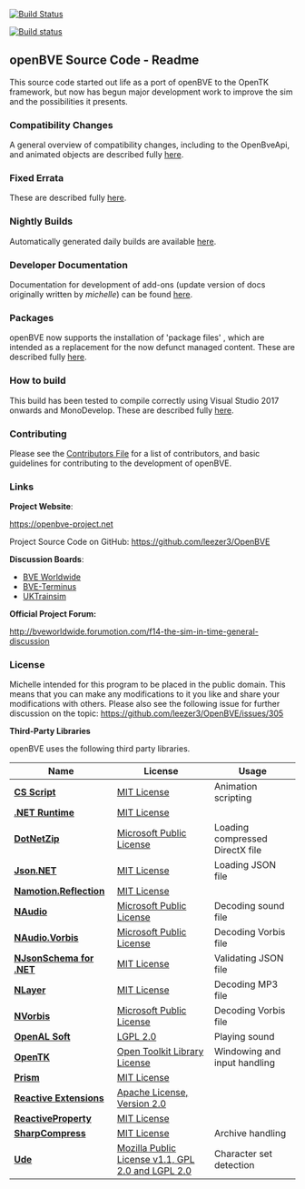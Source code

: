 [![Build Status](https://travis-ci.org/leezer3/OpenBVE.svg?branch=master)](https://travis-ci.org/leezer3/OpenBVE)

[![Build status](https://ci.appveyor.com/api/projects/status/p4d983eclo738hjo?svg=true)](https://ci.appveyor.com/project/leezer3/openbve)

## openBVE Source Code - Readme

This source code started out life as a port of openBVE to the OpenTK framework, but now has begun major development work to improve the sim and the possibilities it presents.

### Compatibility Changes

A general overview of compatibility changes, including to the OpenBveApi, and animated objects are described fully [here](https://github.com/leezer3/OpenBVE/wiki/Compatibility-Notes).

### Fixed Errata

These are described fully [here](https://github.com/leezer3/OpenBVE/wiki/Errata).

### Nightly Builds

Automatically generated daily builds are available [here](http://vps.bvecornwall.co.uk/OpenBVE/Builds/).

### Developer Documentation

Documentation for development of add-ons (update version of docs originally written by _michelle_) can be found [here](https://github.com/leezer3/OpenBVE/tree/master/Documentation).

### Packages

openBVE now supports the installation of 'package files' , which are intended as a replacement for the now defunct managed content. These are described fully [here](http://openbve-project.net/packages/).

### How to build

This build has been tested to compile correctly using Visual Studio 2017 onwards and MonoDevelop. These are described fully [here](Building.md).

### Contributing

Please see the [Contributors File](Contributing.md) for a list of contributors, and basic guidelines for contributing to the development of openBVE.


### Links

**Project Website**:

https://openbve-project.net

Project Source Code on GitHub: https://github.com/leezer3/OpenBVE

**Discussion Boards**:

- [BVE Worldwide](http://bveworldwide.forumotion.com)
- [BVE-Terminus](http://www.bve-terminus.org/forum)
- [UKTrainsim](http://forums.uktrainsim.com/viewforum.php?f=66)

**Official Project Forum:**

http://bveworldwide.forumotion.com/f14-the-sim-in-time-general-discussion

### License

Michelle intended for this program to be placed in the public domain. This means that you can make any modifications to it you like and share your modifications with others.
Please also see the following issue for further discussion on the topic: https://github.com/leezer3/OpenBVE/issues/305

**Third-Party Libraries**

openBVE uses the following third party libraries.

| Name                                                                        | License                                                               | Usage                           |
| --------------------------------------------------------------------------- | --------------------------------------------------------------------- | ------------------------------- |
| [**CS Script**](https://github.com/oleg-shilo/cs-script)                    | [MIT License](licenses/CS-Script.txt)                                 | Animation scripting             |
| [**.NET Runtime**](https://github.com/dotnet/runtime)                       | [MIT License](licenses/dotnet_runtime.txt)                            |                                 |
| [**DotNetZip**](https://github.com/haf/DotNetZip.Semverd)                   | [Microsoft Public License](licenses/DotNetZip.txt)                    | Loading compressed DirectX file |
| [**Json.NET**](https://github.com/JamesNK/Newtonsoft.Json)                  | [MIT License](licenses/Newtonsoft.Json.txt)                           | Loading JSON file               |
| [**Namotion.Reflection**](https://github.com/RicoSuter/Namotion.Reflection) | [MIT License](licenses/Namotion.Reflection.txt)                       |                                 |
| [**NAudio**](https://github.com/naudio/NAudio)                              | [Microsoft Public License](licenses/NAudio.txt)                       | Decoding sound file             |
| [**NAudio.Vorbis**](https://github.com/naudio/Vorbis)                       | [Microsoft Public License](licenses/NAudio.Vorbis.txt)                | Decoding Vorbis file            |
| [**NJsonSchema for .NET**](https://github.com/RicoSuter/NJsonSchema)        | [MIT License](licenses/NJsonSchema)                                   | Validating JSON file            |
| [**NLayer**](https://github.com/naudio/NLayer)                              | [MIT License](licenses/NLayer.txt)                                    | Decoding MP3 file               |
| [**NVorbis**](https://github.com/NVorbis/NVorbis)                           | [Microsoft Public License](licenses/NVorbis.txt)                      | Decoding Vorbis file            |
| [**OpenAL Soft**](https://github.com/kcat/openal-soft)                      | [LGPL 2.0](licenses/OpenALSoft.txt)                                   | Playing sound                   |
| [**OpenTK**](https://github.com/opentk/opentk)                              | [Open Toolkit Library License](licenses/OpenTK.txt)                   | Windowing and input handling    |
| [**Prism**](https://github.com/PrismLibrary/Prism)                          | [MIT License](licenses/Prism.txt)                                     |                                 |
| [**Reactive Extensions**](https://github.com/dotnet/reactive)               | [Apache License, Version 2.0](licenses/ReactiveExtensions.txt)        |                                 |
| [**ReactiveProperty**](https://github.com/runceel/ReactiveProperty)         | [MIT License](licenses/ReactiveProperty.txt)                          |                                 |
| [**SharpCompress**](https://github.com/adamhathcock/sharpcompress)          | [MIT License](licenses/SharpCompress.txt)                             | Archive handling                |
| [**Ude**](https://github.com/yinyue200/ude)                                 | [Mozilla Public License v1.1, GPL 2.0 and LGPL 2.0](licenses/Ude.txt) | Character set detection         |

